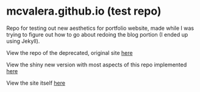 # mcvalera.github.io (test repo)

Repo for testing out new aesthetics for portfolio website, made while I was trying to figure out how to go about redoing the blog portion (I ended up using Jekyll).

View the repo of the deprecated, original site [here](https://github.com/mcvalera/mcvalera-previous)

View the shiny new version with most aspects of this repo implemented [here](https://github.com/mcvalera/mcvalera.github.io)

View the site itself [here](http://mcvalera.github.io/)
